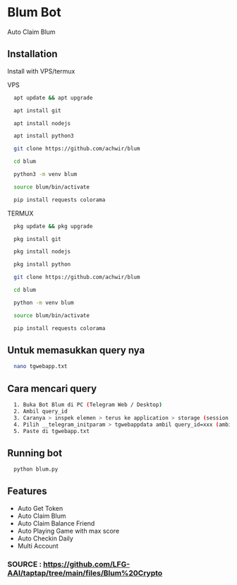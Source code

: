 
# Blum Bot
Auto Claim Blum

## Installation

Install with VPS/termux

VPS

```bash
  apt update && apt upgrade
```

```bash
  apt install git
```

```bash
  apt install nodejs
```

```bash
  apt install python3
```

```bash
  git clone https://github.com/achwir/blum
```

```bash
  cd blum
```

```bash
  python3 -m venv blum
```

```bash
  source blum/bin/activate
```

```bash
  pip install requests colorama
```

TERMUX

```bash
  pkg update && pkg upgrade
```

```bash
  pkg install git
```

```bash
  pkg install nodejs
```

```bash
  pkg install python
```

```bash
  git clone https://github.com/achwir/blum
```

```bash
  cd blum
```

```bash
  python -m venv blum
```

```bash
  source blum/bin/activate
```

```bash
  pip install requests colorama
```

## Untuk memasukkan query nya
```bash
  nano tgwebapp.txt
```

## Cara mencari query
```bash
  1. Buka Bot Blum di PC (Telegram Web / Desktop)
  2. Ambil query_id 
  3. Caranya > inspek elemen > terus ke application > storage (session storage) > pilih telegram.blum.codes
  4. Pilih __telegram_initparam > tgwebappdata ambil query_id=xxx (ambil semua) kecuali tgwebappnya
  5. Paste di tgwebapp.txt
```

## Running bot
```bash
  python blum.py
```

## Features

- Auto Get Token
- Auto Claim Blum
- Auto Claim Balance Friend
- Auto Playing Game with max score
- Auto Checkin Daily
- Multi Account

### SOURCE : https://github.com/LFG-AAI/taptap/tree/main/files/Blum%20Crypto
